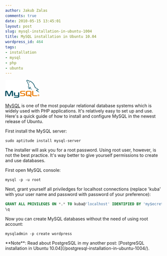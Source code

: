 ```yaml
---
author: Jakub Zalas
comments: true
date: 2010-05-15 13:45:01
layout: post
slug: mysql-installation-in-ubuntu-1004
title: MySQL installation in Ubuntu 10.04
wordpress_id: 464
tags:
- installation
- mysql
- php
- ubuntu
---
```


<div class="pull-right">
    <img src="/uploads/wp/2010/05/logo-mysql-110x57.png" title="MySQL" alt="MySQL" class="img-responsive" />
</div>

[MySQL](http://www.mysql.com/) is one of the most popular relational database systems which is widely used with PHP applications. It's relatively easy to set up and use. Here's a quick guide of how to install and configure MySQL in the newest release of Ubuntu.

First install the MySQL server:

    
    sudo aptitude install mysql-server


The installer will ask you for a root password. Using root user, however, is    not the best practice. It's way better to give yourself permissions to create   and use databases.

First open MySQL console:

    
    mysql -p -u root


Next, grant yourself all priviledges for localhost connections (replace 'kuba'  with your user name and password with password of your preference):

    
```sql
GRANT ALL PRIVILEGES ON *.* TO kuba@'localhost' IDENTIFIED BY 'my$ecret';
\q
```


Now you can create MySQL databases without the need of using root account:

    
    mysqladmin -p create wordpress


<div class="alert alert-warning" markdown="1">
**Note**: Read about PostgreSQL in my another post: [PostgreSQL installation in Ubuntu 10.04](/postgresql-installation-in-ubuntu-1004/).
</div>
